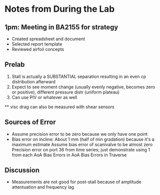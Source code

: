 # Notes from During the Lab
## 1pm: Meeting in BA2155 for strategy
* Created spreadsheet and document
* Selected report template
* Reviewed airfoil concepts

## Prelab
1. Stall is actually a SUBSTANTIAL separation resulting in an even cp distribution afterward
2. Expect to see moment change (usually evenly negative, becomes zero or positive), different pressure distr (uniform plateau)
3. Can use PIV or whatever as well

** visc drag can also be measured with shear sensors

## Sources of Error
* Assume precision error to be zero because we only have one point
* Bias error on incline: About 1 mm (half of min gradation) because it's a maximum estimate
    Assume bias error of scanivalve to be almost zero
    Precision error on port 36 from time series; just demonstrate using 1 from each AoA
    Bias Errors in AoA
    Bias Errors in Traverse

## Discussion
* Measurements are not good for post-stall because of amplitude attentuation and frequency lag
